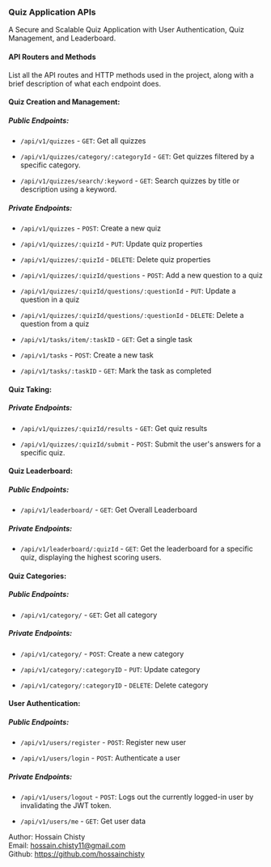 ### Quiz Application APIs
A Secure and Scalable Quiz Application with User Authentication, Quiz Management, and Leaderboard.
#### API Routers and Methods

List all the API routes and HTTP methods used in the project, along with a brief description of what each endpoint does.

#### Quiz Creation and Management:

##### Public Endpoints:

- `/api/v1/quizzes` - `GET`: Get all quizzes

- `/api/v1/quizzes/category/:categoryId` - `GET`: Get quizzes filtered by a specific category.
- `/api/v1/quizzes/search/:keyword` - `GET`: Search quizzes by title or description using a keyword.

##### Private Endpoints:

- `/api/v1/quizzes` - `POST`: Create a new quiz
- `/api/v1/quizzes/:quizId` - `PUT`: Update quiz properties
- `/api/v1/quizzes/:quizId` - `DELETE`: Delete quiz properties

- `/api/v1/quizzes/:quizId/questions` - `POST`: Add a new question to a quiz

- `/api/v1/quizzes/:quizId/questions/:questionId` - `PUT`: Update a question in a quiz
- `/api/v1/quizzes/:quizId/questions/:questionId` - `DELETE`: Delete a question from a quiz

- `/api/v1/tasks/item/:taskID` - `GET`: Get a single task

- `/api/v1/tasks` - `POST`: Create a new task
- `/api/v1/tasks/:taskID` - `GET`: Mark the task as completed

#### Quiz Taking:

##### Private Endpoints:

- `/api/v1/quizzes/:quizId/results` - `GET`: Get quiz results

- `/api/v1/quizzes/:quizId/submit` - `POST`: Submit the user's answers for a specific quiz.

#### Quiz Leaderboard:

##### Public Endpoints:

- `/api/v1/leaderboard/` - `GET`: Get Overall Leaderboard

##### Private Endpoints:

- `/api/v1/leaderboard/:quizId` - `GET`: Get the leaderboard for a specific quiz, displaying the highest scoring users.

#### Quiz Categories:

##### Public Endpoints:

- `/api/v1/category/` - `GET`: Get all category

##### Private Endpoints:

- `/api/v1/category/` - `POST`: Create a new category

- `/api/v1/category/:categoryID` - `PUT`: Update category

- `/api/v1/category/:categoryID` - `DELETE`: Delete category

#### User Authentication:

##### Public Endpoints:

- `/api/v1/users/register` - `POST`: Register new user

- `/api/v1/users/login` - `POST`: Authenticate a user

##### Private Endpoints:

- `/api/v1/users/logout` - `POST`: Logs out the currently logged-in user by invalidating the JWT token.

- `/api/v1/users/me` - `GET`: Get user data

Author: Hossain Chisty <br>
Email: hossain.chisty11@gmail.com <br>
Github: https://github.com/hossainchisty
